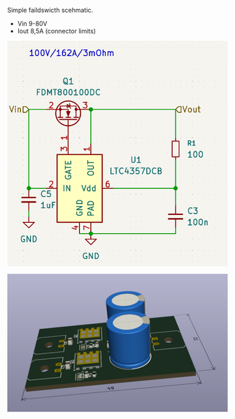 Simple faildswicth scehmatic. 
* Vin  9-80V
* Iout 8,5A (connector limits)

![](https://github.com/gert-lauritsen/BackupPowerSwicht/blob/main/Doc/Screenshot%202025-07-01%20133015.png)

![](https://github.com/gert-lauritsen/BackupPowerSwicht/blob/main/Doc/03994fa3-5506-4035-915d-3ff298bebc68.png)
